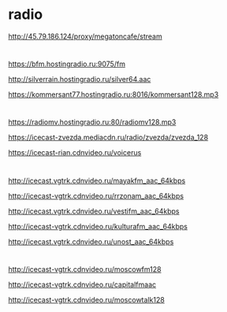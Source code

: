 # radio
http://45.79.186.124/proxy/megatoncafe/stream
#
https://bfm.hostingradio.ru:9075/fm

http://silverrain.hostingradio.ru/silver64.aac

https://kommersant77.hostingradio.ru:8016/kommersant128.mp3
#
https://radiomv.hostingradio.ru:80/radiomv128.mp3

https://icecast-zvezda.mediacdn.ru/radio/zvezda/zvezda_128

https://icecast-rian.cdnvideo.ru/voicerus
#
http://icecast.vgtrk.cdnvideo.ru/mayakfm_aac_64kbps

http://icecast-vgtrk.cdnvideo.ru/rrzonam_aac_64kbps

http://icecast.vgtrk.cdnvideo.ru/vestifm_aac_64kbps

http://icecast-vgtrk.cdnvideo.ru/kulturafm_aac_64kbps

http://icecast.vgtrk.cdnvideo.ru/unost_aac_64kbps
#
http://icecast-vgtrk.cdnvideo.ru/moscowfm128

http://icecast-vgtrk.cdnvideo.ru/capitalfmaac

http://icecast-vgtrk.cdnvideo.ru/moscowtalk128